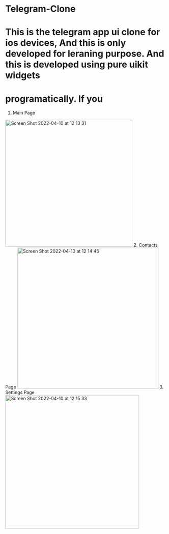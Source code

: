 # Telegram-Clone
# This is the telegram app ui clone for ios devices, And this is only developed for leraning purpose. And this is developed using pure uikit widgets 
# programatically. If you  
1. Main Page
<img width="399" alt="Screen Shot 2022-04-10 at 12 13 31" src="https://user-images.githubusercontent.com/101631926/162606852-35347085-8862-4ec6-8882-a4cb298ea4be.png">
2. Contacts Page
<img width="443" alt="Screen Shot 2022-04-10 at 12 14 45" src="https://user-images.githubusercontent.com/101631926/162607004-58a175e9-4b7f-4c92-bf3d-091cf78b20ee.png">
3. Settings Page
 <img width="420" alt="Screen Shot 2022-04-10 at 12 15 33" src="https://user-images.githubusercontent.com/101631926/162607035-ca466a84-56bc-4c73-995e-237d2367f30d.png">
